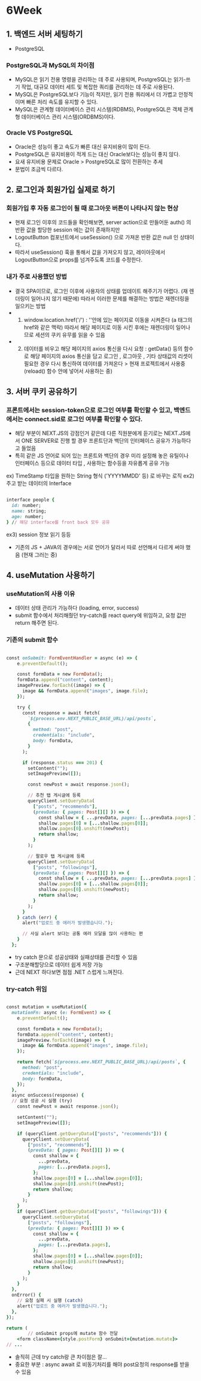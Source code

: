 # 6Week

## 1. 백엔드 서버 세팅하기

- PostgreSQL

### PostgreSQL과 MySQL의 차이점

- MySQL은 읽기 전용 명령을 관리하는 데 주로 사용되며, PostgreSQL는 읽기-쓰기 작업, 대규모 데이터 세트 및 복잡한 쿼리를 관리하는 데 주로 사용된다.
- MySQL은 PostgreSQL보다 기능이 적지만, 읽기 전용 쿼리에서 더 가볍고 안정적이며 빠른 처리 속도를 유지할 수 있다.
- MySQL은 관계형 데이터베이스 관리 시스템(RDBMS), PostgreSQL은 객체 관계형 데이터베이스 관리 시스템(ORDBMS)이다.

### Oracle VS PostgreSQL

- Oracle은 성능이 좋고 속도가 빠른 대신 유지비용이 많이 든다.
- PostgreSQL은 유지비용이 적게 드는 대신 Oracle보다는 성능이 좋지 않다.
- 요새 유지비용 문제로 Oracle > PostgreSQL로 많이 전환하는 추세
- 문법이 조금씩 다르다.

## 2. 로그인과 회원가입 실제로 하기

### 회원가입 후 자동 로그인이 될 때 로그아웃 버튼이 나타나지 않는 현상

- 현재 로그인 이후의 코드들을 확인해보면, server action으로 만들어둔 auth() 의 반환 값을 할당한 session 에는 값이 존재하지만
- LogoutButton 컴포넌트에서 useSession() 으로 가져온 반환 값은 null 인 상태이다.
- 따라서 useSession() 훅을 통해서 값을 가져오지 않고, 레이아웃에서 LogoutButton으로 props를 넘겨주도록 코드를 수정한다.

### 내가 주로 사용했던 방법

- 결국 SPA이므로, 로그인 이후에 사용자의 상태를 업데이트 해주기가 어렵다. (재 렌더링이 일어나지 않기 때문에) 따라서 이러한 문제를 해결하는 방법은 재렌더링을 일으키는 방법
- 1. window.location.href('/') : ''안에 있는 페이지로 이동을 시켜준다 (a 태그의 href와 같은 맥락) 따라서 해당 페이지로 이동 시킨 후에는 재렌더링이 일어나므로 세션의 쿠키 유무를 읽을 수 있음
- 2. 데이터를 비우고 해당 페이지의 axios 통신을 다시 요청 : getData() 등의 함수로 해당 페이지의 axios 통신을 담고 로그인 , 로그아웃 , 기타 상태값의 리셋이 필요한 경우 다시 통신하여 데이터를 가져온다 > 현재 프로젝트에서 사용중 (reload() 함수 안에 넣어서 사용하는 중)

## 3. 서버 쿠키 공유하기

### 프론트에서는 session-token으로 로그인 여부를 확인할 수 있고, 백엔드에서는 connect.sid로 로그인 여부를 확인할 수 있다.

- 해당 부분이 NEXT.JS의 강점인거 같은데 다른 직원분에게 듣기로는 NEXT.JS에서 ONE SERVER로 진행 할 경우 프론트단과 백단의 인터페이스 공유가 가능하다고 들었음
- 특히 같은 JS 언어로 되어 있는 프론트와 백단의 경우 미리 설정해 놓은 유틸이나 인터페이스 등으로 데이터 타입 , 사용하는 함수등을 자유롭게 공유 가능

ex) TimeStamp 타입을 원하는 String 형식 ('YYYYMMDD' 등) 로 바꾸는 로직
ex2) 주고 받는 데이터의 Interface

```ruby

interface people {
  id: number;
  name: string;
  age: number;
} // 해당 interface를 front back 모두 공유

```

ex3) session 정보 읽기 등등

- 기존의 JS + JAVA의 경우에는 서로 언어가 달라서 따로 선언해서 다르게 써야 했음 (현재 그러는 중)

## 4. useMutation 사용하기

### useMutation의 사용 이유

- 데이터 상태 관리가 가능하다 (loading, error, success)
- submit 함수에서 처리해줬던 try-catch를 react query에 위임하고, 요청 값만 return 해주면 된다.

### 기존의 submit 함수

```ruby

const onSubmit: FormEventHandler = async (e) => {
    e.preventDefault();

    const formData = new FormData();
    formData.append("content", content);
    imagePreview.forEach((image) => {
      image && formData.append("images", image.file);
    });

    try {
      const response = await fetch(
        `${process.env.NEXT_PUBLIC_BASE_URL}/api/posts`,
        {
          method: "post",
          credentials: "include",
          body: formData,
        }
      );

      if (response.status === 201) {
        setContent("");
        setImagePreview([]);

        const newPost = await response.json();

        // 추천 탭 게시글에 등록
        queryClient.setQueryData(
          ["posts", "recommends"],
          (prevData: { pages: Post[][] }) => {
            const shallow = { ...prevData, pages: [...prevData.pages] }; // 구조분해할당
            shallow.pages[0] = [...shallow.pages[0]];
            shallow.pages[0].unshift(newPost);
            return shallow;
          }
        );

        // 팔로우 탭 게시글에 등록
        queryClient.setQueryData(
          ["posts", "followings"],
          (prevData: { pages: Post[][] }) => {
            const shallow = { ...prevData, pages: [...prevData.pages] };
            shallow.pages[0] = [...shallow.pages[0]];
            shallow.pages[0].unshift(newPost);
            return shallow;
          }
        );
      }
    } catch (err) {
      alert("업로드 중 에러가 발생했습니다.");

      // 사실 alert 보다는 공통 에러 모달을 많이 사용하는 편
    }
  };

```

- try catch 문으로 성공상태와 실패상태를 관리할 수 있음
- 구조분해할당으로 데이터 쉽게 저장 가능
- 근데 NEXT 하다보면 점점 .NET 스럽게 느껴진다.

### try-catch 위임

```ruby

const mutation = useMutation({
  mutationFn: async (e: FormEvent) => {
    e.preventDefault();

    const formData = new FormData();
    formData.append("content", content);
    imagePreview.forEach((image) => {
      image && formData.append("images", image.file);
    });

    return fetch(`${process.env.NEXT_PUBLIC_BASE_URL}/api/posts`, {
      method: "post",
      credentials: "include",
      body: formData,
    });
  },
  async onSuccess(response) {
  // 요청 성공 시 실행 (try)
    const newPost = await response.json();

    setContent("");
    setImagePreview([]);

    if (queryClient.getQueryData(["posts", "recommends"])) {
      queryClient.setQueryData(
        ["posts", "recommends"],
        (prevData: { pages: Post[][] }) => {
          const shallow = {
            ...prevData,
            pages: [...prevData.pages],
          };
          shallow.pages[0] = [...shallow.pages[0]];
          shallow.pages[0].unshift(newPost);
          return shallow;
        }
      );
    }
    if (queryClient.getQueryData(["posts", "followings"])) {
      queryClient.setQueryData(
        ["posts", "followings"],
        (prevData: { pages: Post[][] }) => {
          const shallow = {
            ...prevData,
            pages: [...prevData.pages],
          };
          shallow.pages[0] = [...shallow.pages[0]];
          shallow.pages[0].unshift(newPost);
          return shallow;
        }
      );
    }
  },
  onError() {
	// 요청 실패 시 실행 (catch)
    alert("업로드 중 에러가 발생했습니다.");
  },
});

return (
		// onSubmit props에 mutate 함수 전달
    <form className={style.postForm} onSubmit={mutation.mutate}>
// ...

```

- 솔직히 근데 try catch랑 큰 차이점은 잘...
- 중요한 부분 : async await 로 비동기처리를 해야 post요청의 response를 받을 수 있음